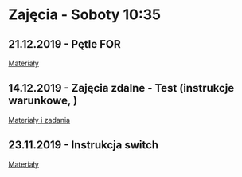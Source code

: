 # Zajęcia - Soboty 10:35

## 21.12.2019 - Pętle FOR

[Materiały](Materiały_T12.pdf)

## 14.12.2019 - Zajęcia zdalne - Test (instrukcje warunkowe, )

[Materiały i zadania](Test)

## 23.11.2019 - Instrukcja switch

[Materiały](Switch)